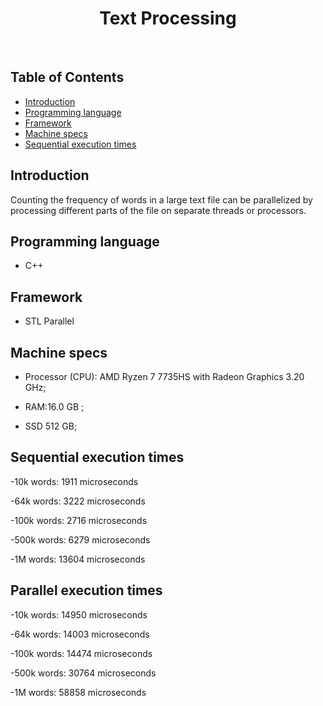 <h1 align="center"> Text Processing </h1> <br>
<p align="center">
</p>

## Table of Contents

- [Introduction](#introduction)
- [Programming language](#programming_language)
- [Framework](#framework)
- [Machine specs](#machine_specs)
- [Sequential execution times](#sequential-execution-times)

## Introduction

Counting the frequency of words in a large text file can be parallelized by processing different parts of the file on separate threads or processors.

## Programming language

* C++
  
## Framework

* STL Parallel

## Machine specs

* Processor (CPU):  AMD Ryzen 7 7735HS with Radeon Graphics           3.20 GHz;

* RAM:16.0 GB ;

* SSD 512 GB;

## Sequential execution times

-10k words: 1911 microseconds

-64k words: 3222 microseconds

-100k words: 2716 microseconds

-500k words: 6279 microseconds

-1M words: 13604 microseconds

## Parallel execution times

-10k words: 14950 microseconds

-64k words: 14003 microseconds

-100k words: 14474 microseconds

-500k words: 30764 microseconds

-1M words: 58858 microseconds
